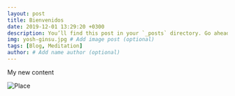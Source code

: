 ```yaml
---
layout: post
title: Bienvenidos
date: 2019-12-01 13:29:20 +0300
description: You’ll find this post in your `_posts` directory. Go ahead and edit it and re-build the site to see your changes. # Add post description (optional)
img: yosh-ginsu.jpg # Add image post (optional)
tags: [Blog, Meditation]
author: # Add name author (optional)
---
```

My new content

![Place]({{site.baseurl}}/assets/img/b3fesbbhg40y.jpg)

[jekyll-docs]: https://jekyllrb.com/docs/home
[jekyll-gh]:   https://github.com/jekyll/jekyll
[jekyll-talk]: https://talk.jekyllrb.com/

